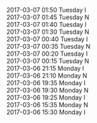 2017-03-07 01:50 Tuesday  I  
2017-03-07 01:45 Tuesday  N  
2017-03-07 01:40 Tuesday  I  
2017-03-07 01:30 Tuesday  N  
2017-03-07 00:40 Tuesday  I  
2017-03-07 00:35 Tuesday  N  
2017-03-07 00:20 Tuesday  I  
2017-03-07 00:15 Tuesday  N  
2017-03-06 21:15 Monday  I  
2017-03-06 21:10 Monday  N  
2017-03-06 19:35 Monday  I  
2017-03-06 19:30 Monday  N  
2017-03-06 19:25 Monday  I  
2017-03-06 15:35 Monday  N  
2017-03-06 15:30 Monday  I  
